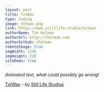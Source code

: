 ```yaml
---
layout: post
title: TxtWav
type: Coding
image: txtwav.png
link: https://www.stilllife.studio/txtwav
authorName: Tim Holman
authorUrl: http://tholman.com
authorGithub: tholman
remoteImage: true
imgWidth: 1146
imgHeight: 228
siteDown: true
---
```


_Animated text, what could possibly go wrong!_

[TxtWav](https://www.stilllife.studio/txtwav) - by [Still Life Studios](https://www.stilllife.studio/)
